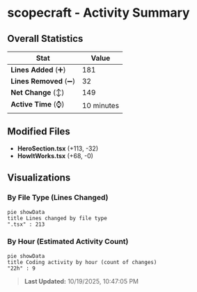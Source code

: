 # scopecraft - Activity Summary 

## Overall Statistics

| Stat                   | Value                                                             |
| ---------------------- | ----------------------------------------------------------------- |
| **Lines Added** (➕)   | 181                                          |
| **Lines Removed** (➖) | 32                                        |
| **Net Change** (↕)    | 149                |
| **Active Time** (⌚)   | 10 minutes |


## Modified Files
- **HeroSection.tsx** (+113, -32)
- **HowItWorks.tsx** (+68, -0)

## Visualizations

### By File Type (Lines Changed)

```mermaid
pie showData
title Lines changed by file type
".tsx" : 213
```

### By Hour (Estimated Activity Count)

```mermaid
pie showData
title Coding activity by hour (count of changes)
"22h" : 9
```


> **Last Updated:** 10/19/2025, 10:47:05 PM